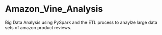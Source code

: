 # Amazon_Vine_Analysis
Big Data Analysis using PySpark and the ETL process to anaylze large data sets of amazon product reviews.
